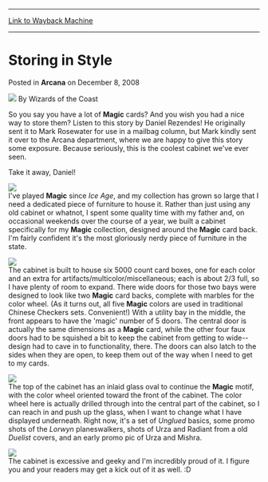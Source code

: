 
---
[Link to Wayback Machine](https://web.archive.org/web/20211202010101/https://magic.wizards.com/en/articles/archive/arcana/storing-style-2008-12-08)

[_metadata_:author]:- "Wizards of the Coast"
[_metadata_:description]:- "So you say you have a lot of Magic cards? And you wish you had a nice way to store them? Listen to this story by Daniel Rezendes! He originally sent it to Mark Rosewater for use in a mailbag column, but Mark kindly sent it over to the Arcana department, where we are happy to give this story some exposure. Because seriously, this is the coolest cabinet we've ever seen.Take it"
[_metadata_:generator]:- "Drupal 7 (http://drupal.org)"
[_metadata_:node]:- "653516"
[_metadata_:publish_date]:- "2008-12-08"
[_metadata_:source]:- "div-main-content"
[_metadata_:title]:- "Storing in Style"
[_metadata_:wayback_capture_timestamp]:- "2021-12-02 01:01:01"
[_metadata_:wayback_raw_url]:- "https://web.archive.org/web/20211202010101id_/https://magic.wizards.com/en/articles/archive/arcana/storing-style-2008-12-08"
[_metadata_:wayback_url]:- "https://magic.wizards.com/en/articles/archive/arcana/storing-style-2008-12-08"
---


Storing in Style
================



 Posted in **Arcana**
 on December 8, 2008 






![](https://media.magic.wizards.com/styles/auth_small/public/images/person/wizards_author.jpg)
By Wizards of the Coast











So you say you have a lot of **Magic** cards? And you wish you had a nice way to store them? Listen to this story by Daniel Rezendes! He originally sent it to Mark Rosewater for use in a mailbag column, but Mark kindly sent it over to the Arcana department, where we are happy to give this story some exposure. Because seriously, this is the coolest cabinet we've ever seen.

Take it away, Daniel!

![](https://media.magic.wizards.com/image_legacy_migration/mtg/images/daily/arcana/1735_cabinet.jpg)  
I've played **Magic** since *Ice Age*, and my collection has grown so large that I need a dedicated piece of furniture to house it. Rather than just using any old cabinet or whatnot, I spent some quality time with my father and, on occasional weekends over the course of a year, we built a cabinet specifically for my **Magic** collection, designed around the **Magic** card back. I'm fairly confident it's the most gloriously nerdy piece of furniture in the state.

![](https://media.magic.wizards.com/image_legacy_migration/mtg/images/daily/arcana/1735_woodworking.jpg)  
The cabinet is built to house six 5000 count card boxes, one for each color and an extra for artifacts/multicolor/miscellaneous; each is about 2/3 full, so I have plenty of room to expand. There wide doors for those two bays were designed to look like two **Magic** card backs, complete with marbles for the color wheel. (As it turns out, all five **Magic** colors are used in traditional Chinese Checkers sets. Convenient!) With a utility bay in the middle, the front appears to have the 'magic' number of 5 doors. The central door is actually the same dimensions as a **Magic** card, while the other four faux doors had to be squished a bit to keep the cabinet from getting to wide--design had to cave in to functionality, there. The doors can also latch to the sides when they are open, to keep them out of the way when I need to get to my cards. 

![](https://media.magic.wizards.com/image_legacy_migration/mtg/images/daily/arcana/1735_storage.jpg)  
The top of the cabinet has an inlaid glass oval to continue the **Magic** motif, with the color wheel oriented toward the front of the cabinet. The color wheel here is actually drilled through into the central part of the cabinet, so I can reach in and push up the glass, when I want to change what I have displayed underneath. Right now, it's a set of *Unglued* basics, some promo shots of the *Lorwyn* planeswalkers, shots of Urza and Radiant from a old *Duelist* covers, and an early promo pic of Urza and Mishra. 

![](https://media.magic.wizards.com/image_legacy_migration/mtg/images/daily/arcana/1735_top.jpg)  
The cabinet is excessive and geeky and I'm incredibly proud of it. I figure you and your readers may get a kick out of it as well. :D







